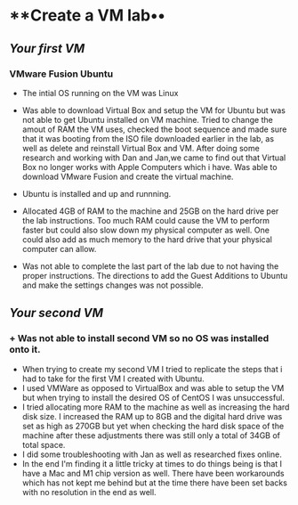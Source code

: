 # **Create a VM lab••

## ***Your first VM***
### **VMware Fusion Ubuntu**
+ The intial OS running on the VM was Linux
+ Was able to download Virtual Box and setup the VM for Ubuntu but was not able to get Ubuntu installed on VM machine. Tried to change the amout of RAM the VM uses, checked the boot sequence and made sure that it was booting from the ISO file downloaded earlier in the lab, as well as delete and reinstall Virtual Box and VM. After doing some research and working with Dan and Jan,we came to find out that Virtual Box no longer works with Apple Computers which i have. Was able to download VMware Fusion and create the virtual machine.
+ Ubuntu is installed and up and runnning. 
+ Allocated 4GB of RAM to the machine and 25GB on the hard drive per the lab instructions.  Too much RAM could cause the VM to perform faster but could also slow down my physical computer as well. One could also add as much memory to the hard drive that your physical computer can allow. 

+ Was not able to complete the last part of the lab due to not having the proper instructions. The directions to add the Guest Additions to Ubuntu and make the settings changes was not possible. 
## ***Your second VM***
### + Was not able to install second VM so no OS was installed onto it.
+ When trying to create my second VM I tried to replicate the steps that i had to take for the first VM I created with Ubuntu. 
+ I used VMWare as opposed to VirtualBox and was able to setup the VM but when trying to install the desired OS of CentOS I was unsuccessful. 
+ I tried allocating more RAM to the machine as well as increasing the hard disk size.  I increased the RAM up to 8GB and the digital hard drive was set as high as 270GB but yet when checking the hard disk space of the machine after these adjustments there was still only a total of 34GB of total space.  
+ I did some troubleshooting with Jan as well as researched fixes online. 
+ In the end I'm finding it a little tricky at times to do things being is that I have a Mac and M1 chip version as well.  There have been workarounds which has not kept me behind but at the time there have been set backs with no resolution in the end as well.  


